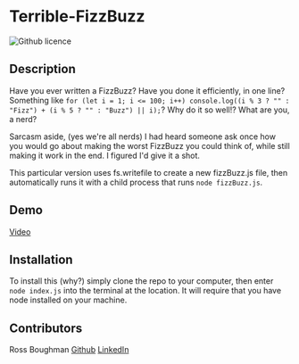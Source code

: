 # Terrible-FizzBuzz

![Github licence](https://img.shields.io/badge/license-MIT-blue)

## Description

Have you ever written a FizzBuzz? Have you done it efficiently, in one line? Something like `for (let i = 1; i <= 100; i++) console.log((i % 3 ? "" : "Fizz") + (i % 5 ? "" : "Buzz") || i);`? Why do it so well!? What are you, a nerd?

Sarcasm aside, (yes we're all nerds) I had heard someone ask once how you would go about making the worst FizzBuzz you could think of, while still making it work in the end. I figured I'd give it a shot. 

This particular version uses fs.writefile to create a new fizzBuzz.js file, then automatically runs it with a child process that runs `node fizzBuzz.js`. 

## Demo

[Video](https://drive.google.com/uc?id=1VG3VB3CJ8D0521EIRDDG9X6yv2sZ2o3O&export=download)


## Installation

To install this (why?) simply clone the repo to your computer, then enter `node index.js` into the terminal at the location. It will require that you have node installed on your machine.

## Contributors

Ross Boughman
[Github](https://github.com/Ross-Boughman)
[LinkedIn](https://www.linkedin.com/in/ross-boughman/)